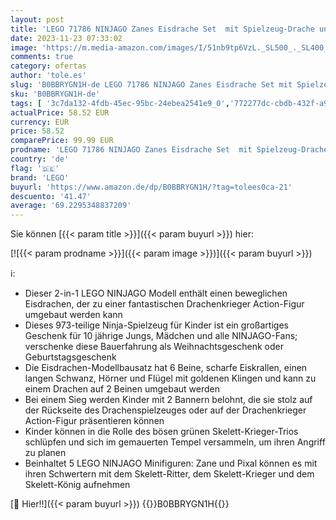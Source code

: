 ```yaml
---
layout: post
title: 'LEGO 71786 NINJAGO Zanes Eisdrache Set  mit Spielzeug-Drache und 6 Mini-Figuren  Konstruktionsspielzeug für Kinder  Geschenk-Idee zu Weihnachten für 10 jährige Jungs und Mädchen'
date: 2023-11-23 07:33:02
image: 'https://m.media-amazon.com/images/I/51nb9tp6VzL._SL500_._SL400_.jpg'
comments: true
category: ofertas
author: 'tole.es'
slug: 'B0BBRYGN1H-de LEGO 71786 NINJAGO Zanes Eisdrache Set mit Spielzeug-...'
sku: 'B0BBRYGN1H-de'
tags: [ '3c7da132-4fdb-45ec-95bc-24ebea2541e9_0','772277dc-cbdb-432f-a915-25a321e9ed8c_0','772277dc-cbdb-432f-a915-25a321e9ed8c_3901','772277dc-cbdb-432f-a915-25a321e9ed8c_4401','Arborist Merchandising Root','Bauspielzeug & Konstruktionsspielzeug','Bauspielzeugsets','Custom Stores','LEGO','Selektion1','Self Service','Special Features Stores','Spiele, Spielzeug und Sammlerstücke für große Kinder','Spielzeug','Xmas23 Most wanted Toys','lego','🇩🇪', ]
actualPrice: 58.52 EUR
currency: EUR
price: 58.52
comparePrice: 99.99 EUR
prodname: 'LEGO 71786 NINJAGO Zanes Eisdrache Set  mit Spielzeug-Drache und 6 Mini-Figuren  Konstruktionsspielzeug für Kinder  Geschenk-Idee zu Weihnachten für 10 jährige Jungs und Mädchen'
country: 'de'
flag: '🇩🇪'
brand: 'LEGO'
buyurl: 'https://www.amazon.de/dp/B0BBRYGN1H/?tag=tolees0ca-21'
descuento: '41.47'
average: '69.2295348837209'
---
```


Sie können [{{< param title >}}]({{< param buyurl >}}) hier:

[![{{< param prodname >}}]({{< param image >}})]({{< param buyurl >}})

ℹ️:

- Dieser 2-in-1 LEGO NINJAGO Modell enthält einen beweglichen Eisdrachen, der zu einer fantastischen Drachenkrieger Action-Figur umgebaut werden kann
- Dieses 973-teilige Ninja-Spielzeug für Kinder ist ein großartiges Geschenk für 10 jährige Jungs, Mädchen und alle NINJAGO-Fans; verschenke diese Bauerfahrung als Weihnachtsgeschenk oder Geburtstagsgeschenk
- Die Eisdrachen-Modellbausatz hat 6 Beine, scharfe Eiskrallen, einen langen Schwanz, Hörner und Flügel mit goldenen Klingen und kann zu einem Drachen auf 2 Beinen umgebaut werden
- Bei einem Sieg werden Kinder mit 2 Bannern belohnt, die sie stolz auf der Rückseite des Drachenspielzeuges oder auf der Drachenkrieger Action-Figur präsentieren können
- Kinder können in die Rolle des bösen grünen Skelett-Krieger-Trios schlüpfen und sich im gemauerten Tempel versammeln, um ihren Angriff zu planen
- Beinhaltet 5 LEGO NINJAGO Minifiguren: Zane und Pixal können es mit ihren Schwertern mit dem Skelett-Ritter, dem Skelett-Krieger und dem Skelett-König aufnehmen

[🛒 Hier!!]({{< param buyurl >}})
{{<world>}}B0BBRYGN1H{{</world>}}
